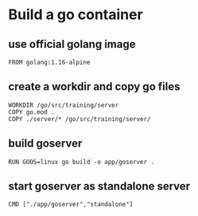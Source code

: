 # Build a go container

## use official golang image 
```
FROM golang:1.16-alpine
```

## create a workdir and copy go files
```
WORKDIR /go/src/training/server
COPY go.mod .
COPY ./server/* /go/src/training/server/
```
## build goserver
```
RUN GOOS=linux go build -o app/goserver .
```

## start goserver as standalone server
```
CMD ["./app/goserver","standalone"]
```
